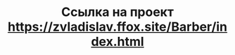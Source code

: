 <h1 align="center">Ссылка на проект <a target="_blank" href="https://zvladislav.ffox.site/Barber/index.html" target="_blank">https://zvladislav.ffox.site/Barber/index.html</a> 